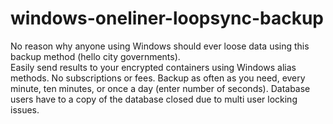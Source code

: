# windows-oneliner-loopsync-backup
No reason why anyone using Windows should ever loose data using this backup method (hello city governments).  
Easily send results to your encrypted containers using Windows alias methods.  No subscriptions or fees. Backup as often as you need, every minute, ten minutes, or once a day (enter number of seconds). Database users have to a copy of the database closed due to multi user locking issues.  

